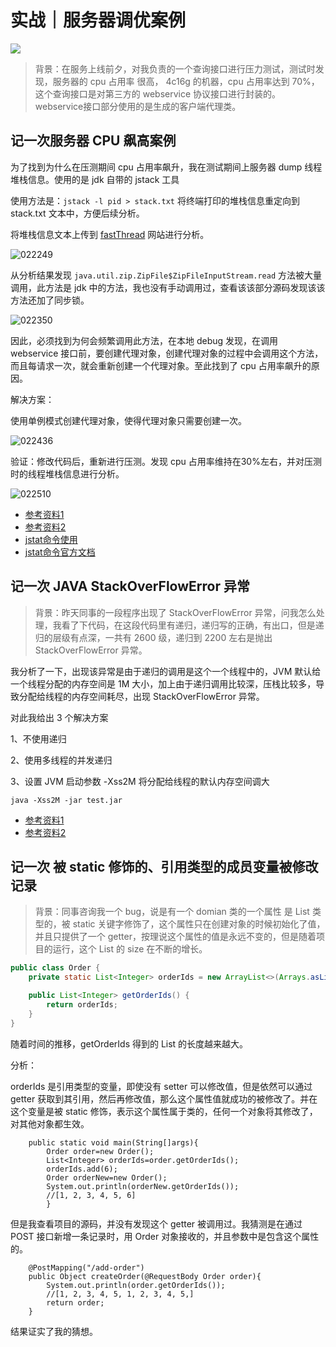 # 实战｜服务器调优案例

![](https://image.yuhaowin.com/2020/04/05/221128.jpg)

> 背景：在服务上线前夕，对我负责的一个查询接口进行压力测试，测试时发现，服务器的 cpu 占用率 很高， 4c16g 的机器，cpu 占用率达到 70%，这个查询接口是对第三方的 webservice
> 协议接口进行封装的。webservice接口部分使用的是生成的客户端代理类。

## 记一次服务器 CPU 飙高案例

为了找到为什么在压测期间 cpu 占用率飙升，我在测试期间上服务器 dump 线程堆栈信息。使用的是 jdk 自带的 jstack 工具

使用方法是：`jstack -l pid > stack.txt` 将终端打印的堆栈信息重定向到 stack.txt 文本中，方便后续分析。

将堆栈信息文本上传到 [fastThread](https://fastthread.io/) 网站进行分析。

![022249](https://image.yuhaowin.com/2020/03/15/022249.jpg)

从分析结果发现 `java.util.zip.ZipFile$ZipFileInputStream.read` 方法被大量调用，此方法是 jdk 中的方法，我也没有手动调用过，查看该该部分源码发现该该方法还加了同步锁。

![022350](https://image.yuhaowin.com/2020/03/15/022350.jpg)

因此，必须找到为何会频繁调用此方法，在本地 debug 发现，在调用 webservice 接口前，要创建代理对象，创建代理对象的过程中会调用这个方法，而且每请求一次，就会重新创建一个代理对象。至此找到了 cpu 占用率飙升的原因。

解决方案：

使用单例模式创建代理对象，使得代理对象只需要创建一次。

![022436](https://image.yuhaowin.com/2020/03/15/022436.jpg)

验证：修改代码后，重新进行压测。发现 cpu 占用率维持在30%左右，并对压测时的线程堆栈信息进行分析。

![022510](https://image.yuhaowin.com/2020/03/15/022510.jpg)

+ [参考资料1](https://blog.csdn.net/u013630349/article/details/99886088)
+ [参考资料2](https://blog.csdn.net/Ki8Qzvka6Gz4n450m/article/details/93377331)
+ [jstat命令使用](https://www.cnblogs.com/yjd_hycf_space/p/7755633.html)
+ [jstat命令官方文档](https://docs.oracle.com/javase/1.5.0/docs/tooldocs/share/jstat.html)

## 记一次 JAVA StackOverFlowError 异常

> 背景：昨天同事的一段程序出现了 StackOverFlowError 异常，问我怎么处理，我看了下代码，在这段代码里有递归，递归写的正确，有出口，但是递归的层级有点深，一共有 2600 级，递归到 2200 左右是抛出
> StackOverFlowError 异常。

我分析了一下，出现该异常是由于递归的调用是这个一个线程中的，JVM 默认给一个线程分配的内存空间是 1M 大小，加上由于递归调用比较深，压栈比较多，导致分配给线程的内存空间耗尽，出现 StackOverFlowError 异常。

对此我给出 3 个解决方案

1、不使用递归

2、使用多线程的并发递归

3、设置 JVM 启动参数 -Xss2M 将分配给线程的默认内存空间调大

`java -Xss2M -jar test.jar`

+ [参考资料1](http://club.oneapm.com/t/stackoverflowerror/1295)
+ [参考资料2](https://www.cnblogs.com/ceshi2016/p/8447989.html)

## 记一次 被 static 修饰的、引用类型的成员变量被修改记录

> 背景：同事咨询我一个 bug，说是有一个 domian 类的一个属性 是 List 类型的，被 static 关键字修饰了，这个属性只在创建对象的时候初始化了值，并且只提供了一个
> getter，按理说这个属性的值是永远不变的，但是随着项目的运行，这个 List 的 size 在不断的增长。

```java
public class Order {
    private static List<Integer> orderIds = new ArrayList<>(Arrays.asList(, 2, 3, 4, 5));

    public List<Integer> getOrderIds() {
        return orderIds;
    }
}
```

随着时间的推移，getOrderIds 得到的 List 的长度越来越大。

分析：

orderIds 是引用类型的变量，即使没有 setter 可以修改值，但是依然可以通过 getter 获取到其引用，然后再修改值，那么这个属性值就成功的被修改了。并在这个变量是被 static
修饰，表示这个属性属于类的，任何一个对象将其修改了，对其他对象都生效。

```
    public static void main(String[]args){
        Order order=new Order();
        List<Integer> orderIds=order.getOrderIds();
        orderIds.add(6);
        Order orderNew=new Order();
        System.out.println(orderNew.getOrderIds());
        //[1, 2, 3, 4, 5, 6]
        }
```

但是我查看项目的源码，并没有发现这个 getter 被调用过。我猜测是在通过 POST 接口新增一条记录时，用 Order 对象接收的，并且参数中是包含这个属性的。

```
    @PostMapping("/add-order")
    public Object createOrder(@RequestBody Order order){
        System.out.println(order.getOrderIds());
        //[1, 2, 3, 4, 5, 1, 2, 3, 4, 5,]
        return order;
    }
```

结果证实了我的猜想。

